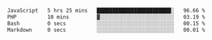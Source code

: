
<!--START_SECTION:waka-->

```txt
JavaScript   5 hrs 25 mins   ████████████████████████░   96.66 %
PHP          10 mins         ▓░░░░░░░░░░░░░░░░░░░░░░░░   03.19 %
Bash         0 secs          ░░░░░░░░░░░░░░░░░░░░░░░░░   00.15 %
Markdown     0 secs          ░░░░░░░░░░░░░░░░░░░░░░░░░   00.01 %
```

<!--END_SECTION:waka-->
